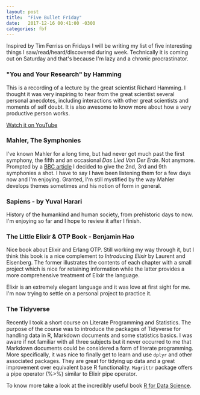 ```yaml
---
layout: post
title:  "Five Bullet Friday"
date:   2017-12-16 00:41:00 -0300
categories: fbf
---
```


Inspired by Tim Ferriss on Fridays I will be writing my list of five interesting things I saw/read/heard/discovered during week. Technically it is coming out on Saturday and that's because I'm lazy and a chronic procrastinator.

### "You and Your Research" by Hamming

This is a recording of a lecture by the great scientist Richard Hamming. I thought it was very inspiring to hear from the great scientist several personal anecdotes, including interactions with other great scientists and moments of self doubt. It is also awesome to know more about how a very productive person works.

[Watch it on YouTube](https://www.youtube.com/watch?v=a1zDuOPkMSw)

### Mahler, The Symphonies
I've known Mahler for a long time, but had never got much past the first symphony, the fifth and an occasional _Das Lied Von Der Erde_. Not anymore. Prompted by a [BBC article](https://www.theguardian.com/music/2016/aug/04/beethoven-eroica-greatest-symphony-vote-bbc-mozart-mahler) I decided to give the 2nd, 3rd and 9th symphonies a shot. I have to say I have been listening them for a few days now and I'm enjoying. Granted, I'm still mystified by the way Mahler develops themes sometimes and his notion of form in general.

### Sapiens - by Yuval Harari

History of the humankind and human society, from prehistoric days to now. I'm enjoying so far and I hope to review it after I finish.

### The Little Elixir & OTP Book - Benjamin Hao

Nice book about Elixir and Erlang OTP. Still working my way through it, but I think this book is a nice complement to _Introducing Elixir_ by Laurent and Eisenberg. The former illustrates the contents of each chapter with a small project which is nice for retaining information while the latter provides a more comprehensive treatment of Elixir the language.

Elixir is an extremely elegant language and it was love at first sight for me. I'm now trying to settle on a personal project to practice it.

### The Tidyverse

Recently I took a short course on Literate Programming and Statistics. The purpose of the course was to introduce the packages of Tidyverse for handling data in R, Markdown documents and some statistics basics. I was aware if not familiar with all three subjects but it never occurred to me that Markdown documents could be considered a form of literate programming.  More specifically, it was nice to finally get to learn and use `dplyr` and other associated packages. They are great for tidying up data and a great improvement over equivalent base R functionality. `Magrittr` package offers a pipe operator (%>%) similar to Elixir pipe operator.

To know more take a look at the incredibly useful book [R for Data Science](http://r4ds.had.co.nz/).
